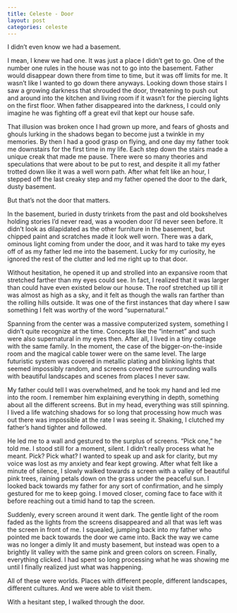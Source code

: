 ```yaml
---
title: Celeste - Door
layout: post
categories: celeste
---
```


I didn’t even know we had a basement.

I mean, I knew we had one. It was just a place I didn’t get to go. One of the number one rules in the house was not to go into the basement. Father would disappear down there from time to time, but it was off limits for me. It wasn’t like I wanted to go down there anyways. Looking down those stairs I saw a growing darkness that shrouded the door, threatening to push out and around into the kitchen and living room if it wasn’t for the piercing lights on the first floor. When father disappeared into the darkness, I could only imagine he was fighting off a great evil that kept our house safe.

That illusion was broken once I had grown up more, and fears of ghosts and ghouls lurking in the shadows began to become just a twinkle in my memories. By then I had a good grasp on flying, and one day my father took me downstairs for the first time in my life. Each step down the stairs made a unique creak that made me pause. There were so many theories and speculations that were about to be put to rest, and despite it all my father trotted down like it was a well worn path. After what felt like an hour, I stepped off the last creaky step and my father opened the door to the dark, dusty basement.

But that’s not the door that matters.

In the basement, buried in dusty trinkets from the past and old bookshelves holding stories I’d never read, was a wooden door I’d never seen before. It didn’t look as dilapidated as the other furniture in the basement, but chipped paint and scratches made it look well worn. There was a dark, ominous light coming from under the door, and it was hard to take my eyes off of as my father led me into the basement. Lucky for my curiosity, he ignored the rest of the clutter and led me right up to that door.

Without hesitation, he opened it up and strolled into an expansive room that stretched farther than my eyes could see. In fact, I realized that it was larger than could have even existed below our house. The roof stretched up till it was almost as high as a sky, and it felt as though the walls ran farther than the rolling hills outside. It was one of the first instances that day where I saw something I felt was worthy of the word “supernatural.”

Spanning from the center was a massive computerized system, something I didn’t quite recognize at the time. Concepts like the “internet” and such were also supernatural in my eyes then. After all, I lived in a tiny cottage with the same family. In the moment, the case of the bigger-on-the-inside room and the magical cable tower were on the same level. The large futuristic system was covered in metallic plating and blinking lights that seemed impossibly random, and screens covered the surrounding walls with beautiful landscapes and scenes from places I never saw.

My father could tell I was overwhelmed, and he took my hand and led me into the room. I remember him explaining everything in depth, something about all the different screens. But in my head, everything was still spinning. I lived a life watching shadows for so long that processing how much was out there was impossible at the rate I was seeing it. Shaking, I clutched my father’s hand tighter and followed.

He led me to a wall and gestured to the surplus of screens. “Pick one,” he told me. I stood still for a moment, silent. I didn’t really process what he meant. Pick? Pick what? I wanted to speak up and ask for clarity, but my voice was lost as my anxiety and fear kept growing. After what felt like a minute of silence, I slowly walked towards a screen with a valley of beautiful pink trees, raining petals down on the grass under the peaceful sun. I looked back towards my father for any sort of confirmation, and he simply gestured for me to keep going. I moved closer, coming face to face with it before reaching out a timid hand to tap the screen. 

Suddenly, every screen around it went dark. The gentle light of the room faded as the lights from the screens disappeared and all that was left was the screen in front of me. I squealed, jumping back into my father who pointed me back towards the door we came into. Back the way we came was no longer a dimly lit and musty basement, but instead was open to a brightly lit valley with the same pink and green colors on screen. Finally, everything clicked. I had spent so long processing what he was showing me until I finally realized just what was happening.

All of these were worlds. Places with different people, different landscapes, different cultures. And we were able to visit them.

With a hesitant step, I walked through the door.
